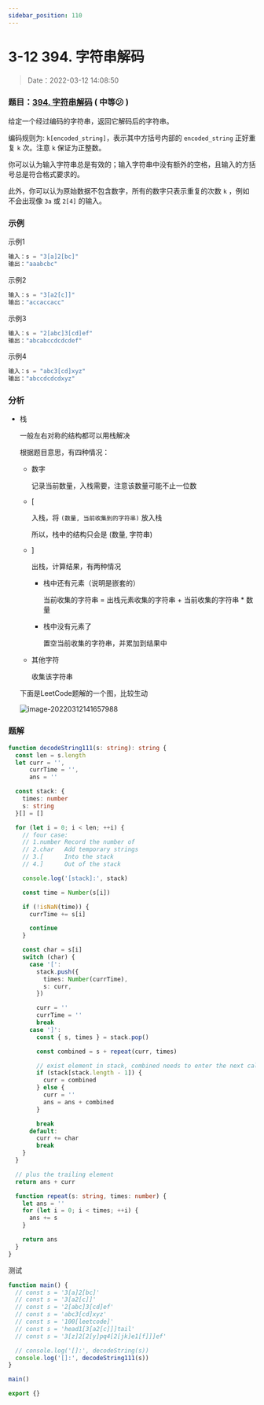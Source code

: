 ```yaml
---
sidebar_position: 110
---
```


# 3-12 394. 字符串解码

> Date：2022-03-12 14:08:50

### 题目：[394. 字符串解码](https://leetcode-cn.com/problems/decode-string/) ( 中等:confused: ) 

给定一个经过编码的字符串，返回它解码后的字符串。

编码规则为: `k[encoded_string]`，表示其中方括号内部的 `encoded_string` 正好重复 `k` 次。注意 `k` 保证为正整数。

你可以认为输入字符串总是有效的；输入字符串中没有额外的空格，且输入的方括号总是符合格式要求的。

此外，你可以认为原始数据不包含数字，所有的数字只表示重复的次数 `k` ，例如不会出现像 `3a` 或 `2[4]` 的输入。

### 示例

示例1

```ts
输入：s = "3[a]2[bc]"
输出："aaabcbc"
```

示例2

```ts
输入：s = "3[a2[c]]"
输出："accaccacc"
```

示例3

```ts
输入：s = "2[abc]3[cd]ef"
输出："abcabccdcdcdef"
```

示例4

```ts
输入：s = "abc3[cd]xyz"
输出："abccdcdcdxyz"
```

### 分析

- 栈

  一般左右对称的结构都可以用栈解决

  根据题目意思，有四种情况：

  - 数字

    记录当前数量，入栈需要，注意该数量可能不止一位数

  - [

    入栈，将 `(数量, 当前收集到的字符串)` 放入栈

    所以，栈中的结构只会是 (数量, 字符串)

  - ]

    出栈，计算结果，有两种情况

    - 栈中还有元素（说明是嵌套的）

      当前收集的字符串 = 出栈元素收集的字符串 + 当前收集的字符串 * 数量

    - 栈中没有元素了

      置空当前收集的字符串，并累加到结果中

  - 其他字符

    收集该字符串

  下面是LeetCode题解的一个图，比较生动

  ![image-20220312141657988](https://gitee.com/nahaohao/pic-upload/raw/master/img/image-20220312141657988.png)

### 题解

```ts
function decodeString111(s: string): string {
  const len = s.length
  let curr = '',
      currTime = '',
      ans = ''

  const stack: {
    times: number
    s: string
  }[] = []

  for (let i = 0; i < len; ++i) {
    // four case:
    // 1.number Record the number of
    // 2.char   Add temporary strings
    // 3.[      Into the stack
    // 4.]      Out of the stack

    console.log('[stack]:', stack)

    const time = Number(s[i])

    if (!isNaN(time)) {
      currTime += s[i]

      continue
    }

    const char = s[i]
    switch (char) {
      case '[':
        stack.push({
          times: Number(currTime),
          s: curr,
        })

        curr = ''
        currTime = ''
        break
      case ']':
        const { s, times } = stack.pop()

        const combined = s + repeat(curr, times)

        // exist element in stack, combined needs to enter the next calculation
        if (stack[stack.length - 1]) {
          curr = combined
        } else {
          curr = ''
          ans = ans + combined
        }

        break
      default:
        curr += char
        break
    }
  }

  // plus the trailing element
  return ans + curr

  function repeat(s: string, times: number) {
    let ans = ''
    for (let i = 0; i < times; ++i) {
      ans += s
    }

    return ans
  }
}
```

测试

```ts
function main() {
  // const s = '3[a]2[bc]'
  // const s = '3[a2[c]]'
  // const s = '2[abc]3[cd]ef'
  // const s = 'abc3[cd]xyz'
  // const s = '100[leetcode]'
  // const s = 'head1[3[a2[c]]]tail'
  // const s = '3[z]2[2[y]pq4[2[jk]e1[f]]]ef'

  // console.log('[]:', decodeString(s))
  console.log('[]:', decodeString111(s))
}

main()

export {}
```

